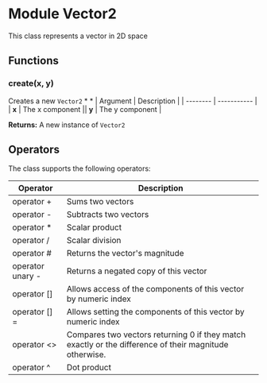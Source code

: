 
# Module Vector2



This class represents a vector in 2D space


## Functions

### create(x, y)

Creates a new `Vector2` *   * 
| Argument | Description |
| -------- | ----------- |
|  **x**  | The x component ||  **y**  | The y component |


**Returns:** A new instance of `Vector2`






## Operators

The class supports the following operators:

| Operator | Description |
| -------- | ----------- |
| operator + | Sums two vectors |
| operator - | Subtracts two vectors |
| operator * | Scalar product |
| operator / | Scalar division |
| operator # | Returns the vector&#39;s magnitude |
| operator unary - | Returns a negated copy of this vector |
| operator [] | Allows access of the components of this vector by numeric index |
| operator [] = | Allows setting the components of this vector by numeric index |
| operator &lt;&gt; | Compares two vectors returning 0 if they match exactly or the difference of their magnitude otherwise. |
| operator ^ | Dot product |



